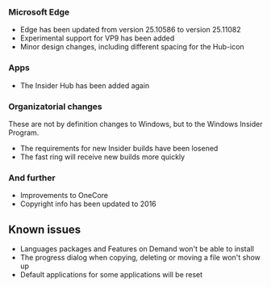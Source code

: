 ### Microsoft Edge
- Edge has been updated from version 25.10586 to version 25.11082
- Experimental support for VP9 has been added
- Minor design changes, including different spacing for the Hub-icon

### Apps
- The Insider Hub has been added again

### Organizatorial changes
These are not by definition changes to Windows, but to the Windows Insider Program.

- The requirements for new Insider builds have been losened
- The fast ring will receive new builds more quickly

### And further
- Improvements to OneCore
- Copyright info has been updated to 2016

## Known issues
- Languages packages and Features on Demand won't be able to install
- The progress dialog when copying, deleting or moving a file won't show up
- Default applications for some applications will be reset
